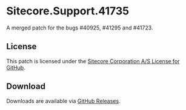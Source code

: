 # Sitecore.Support.41735
A merged patch for the bugs #40925, #41295 and #41723.

## License  
This patch is licensed under the [Sitecore Corporation A/S License for GitHub](https://github.com/sitecoresupport/Sitecore.Support.41735/blob/master/LICENSE).  

## Download  
Downloads are available via [GitHub Releases](https://github.com/sitecoresupport/Sitecore.Support.41735/releases).  
